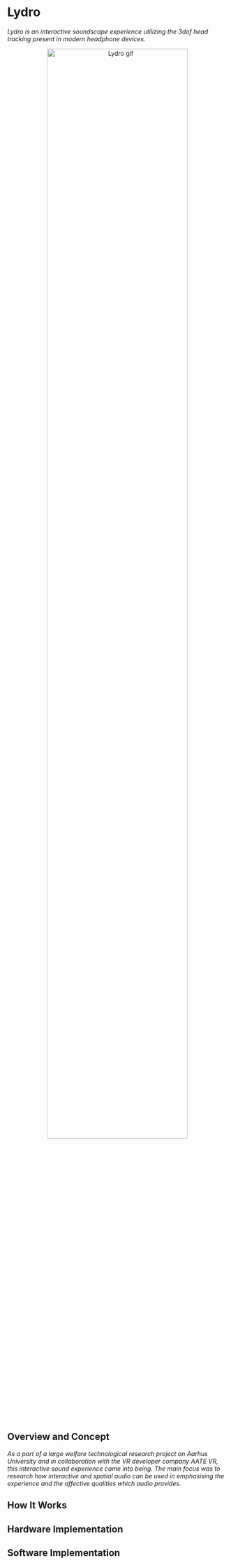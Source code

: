 # Lydro
*Lydro is an interactive soundscape experience utilizing the 3dof head tracking present in modern headphone devices.*

<div align="center">
    <img src="readme-media/Lydro-gif-v4.gif" width="80%" alt="Lydro gif"/>
</div>
<br>

## Overview and Concept


*As a part of a large welfare technological research project on Aarhus University and in collaboration with the VR developer company AATE VR, this interactive sound experience came into being. The main focus was to research how interactive and spatial audio can be used in emphasising the experience and the affective qualities which audio provides.*

## How It Works


## Hardware Implementation


## Software Implementation